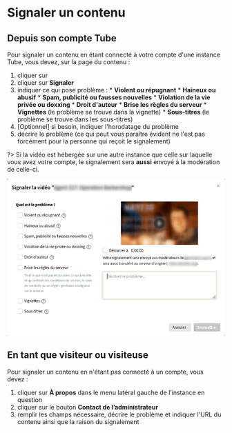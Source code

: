 # Signaler un contenu

## Depuis son compte Tube

Pour signaler un contenu en étant connecté à votre compte d'une instance Tube, vous devez, sur la page du contenu&nbsp;:

  1. cliquer sur <i data-feather="more-horizontal"></i>
  1. cliquer sur <i data-feather="flag"></i> **Signaler**
  1. indiquer ce qui pose problème&nbsp;:
    * **Violent ou répugnant**
    * **Haineux ou abusif**
    * **Spam, publicité ou fausses nouvelles**
    * **Violation de la vie privée ou doxxing**
    * **Droit d'auteur**
    * **Brise les règles du serveur**
    * **Vignettes** (le problème se trouve dans la vignette)
    * **Sous-titres** (le problème se trouve dans les sous-titres)
  1. [Optionnel] si besoin, indiquer l'horodatage du problème
  1. décrire le problème (ce qui peut vous paraître évident ne l'est pas forcément pour la personne qui reçoit le signalement)

?> Si la vidéo est hébergée sur une autre instance que celle sur laquelle vous avez votre compte, le signalement sera **aussi** envoyé à la modération de celle-ci.

![image montrant la fenêtre de signalement](./assets/fr-report-modal.png)

## En tant que visiteur ou visiteuse

Pour signaler un contenu en n'étant pas connecté à un compte, vous devez&nbsp;:

  1. cliquer sur **À propos** dans le menu latéral gauche de l’instance en question
  1. cliquer sur le bouton **Contact de l’administrateur**
  1. remplir les champs nécessaire, décrire le problème et indiquer l'URL du contenu ainsi que la raison du signalement

